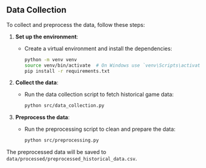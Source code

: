 ## Data Collection

To collect and preprocess the data, follow these steps:

1. **Set up the environment**:
    - Create a virtual environment and install the dependencies:
      ```sh
      python -m venv venv
      source venv/bin/activate  # On Windows use `venv\Scripts\activate`
      pip install -r requirements.txt
      ```

2. **Collect the data**:
    - Run the data collection script to fetch historical game data:
      ```sh
      python src/data_collection.py
      ```

3. **Preprocess the data**:
    - Run the preprocessing script to clean and prepare the data:
      ```sh
      python src/preprocessing.py
      ```

The preprocessed data will be saved to `data/processed/preprocessed_historical_data.csv`.